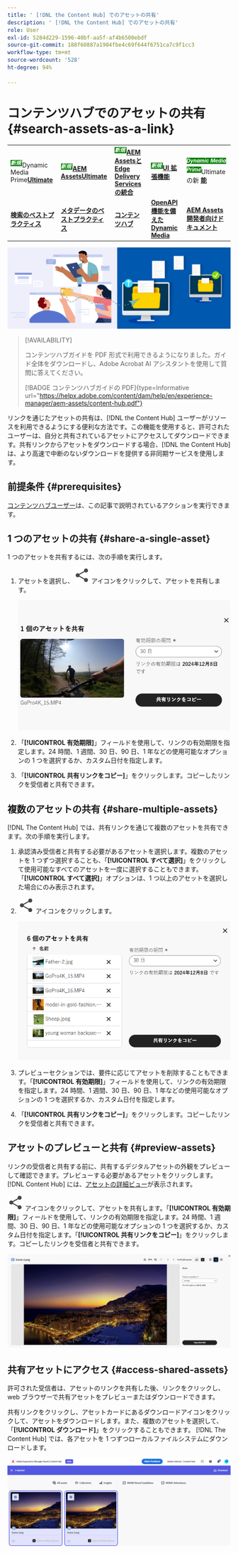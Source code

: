 ```yaml
---
title: ' [!DNL the Content Hub] でのアセットの共有'
description: ' [!DNL the Content Hub] でのアセットの共有'
role: User
exl-id: 5284d229-1596-40bf-aa5f-af4b6500ebdf
source-git-commit: 188f60887a1904fbe4c69f644f6751ca7c9f1cc3
workflow-type: tm+mt
source-wordcount: '528'
ht-degree: 94%

---
```


# コンテンツハブでのアセットの共有 {#search-assets-as-a-link}

<table>
    <tr>
        <td>
            <sup style= "background-color:#008000; color:#FFFFFF; font-weight:bold"><i> 新規 </i></sup>Dynamic Media Prime<a href="/help/assets/dynamic-media/dm-prime-ultimate.md"><b>Ultimate</b></a>
        </td>
        <td>
            <sup style= "background-color:#008000; color:#FFFFFF; font-weight:bold"><i> 新規 </i></sup> <a href="/help/assets/assets-ultimate-overview.md"><b>AEM AssetsUltimate</b></a>
        </td>
        <td>
            <sup style= "background-color:#008000; color:#FFFFFF; font-weight:bold"><i> 新規 </i></sup> <a href="/help/assets/integrate-aem-assets-edge-delivery-services.md"><b>AEM AssetsとEdge Delivery Servicesの統合 </b></a>
        </td>
        <td>
            <sup style= "background-color:#008000; color:#FFFFFF; font-weight:bold"><i> 新規 </i></sup><a href="/help/assets/aem-assets-view-ui-extensibility.md"><b>UI 拡張機能 </b></a>
        </td>
          <td>
            <sup style= "background-color:#008000; color:#FFFFFF; font-weight:bold"><i>Dynamic Media Prime</i></sup>Ultimateの新 <a href="/help/assets/dynamic-media/enable-dynamic-media-prime-and-ultimate.md"><b> 能 </b></a>
        </td>
    </tr>
    <tr>
        <td>
            <a href="/help/assets/search-best-practices.md"><b>検索のベストプラクティス</b></a>
        </td>
        <td>
            <a href="/help/assets/metadata-best-practices.md"><b>メタデータのベストプラクティス</b></a>
        </td>
        <td>
            <a href="/help/assets/product-overview.md"><b>コンテンツハブ</b></a>
        </td>
        <td>
            <a href="/help/assets/dynamic-media-open-apis-overview.md"><b>OpenAPI 機能を備えた Dynamic Media</b></a>
        </td>
        <td>
            <a href="https://developer.adobe.com/experience-cloud/experience-manager-apis/"><b>AEM Assets 開発者向けドキュメント</b></a>
        </td>
    </tr>
</table>

![アセットの共有のバナー画像](assets/share-assets-banner.png)

>[!AVAILABILITY]
>
>コンテンツハブガイドを PDF 形式で利用できるようになりました。ガイド全体をダウンロードし、Adobe Acrobat AI アシスタントを使用して質問に答えてください。
>
>[!BADGE コンテンツハブガイドの PDF]{type=Informative url="https://helpx.adobe.com/content/dam/help/en/experience-manager/aem-assets/content-hub.pdf"}

リンクを通じたアセットの共有は、[!DNL the Content Hub] ユーザーがリソースを利用できるようにする便利な方法です。この機能を使用すると、許可されたユーザーは、自分と共有されているアセットにアクセスしてダウンロードできます。共有リンクからアセットをダウンロードする場合、[!DNL the Content Hub] は、より高速で中断のないダウンロードを提供する非同期サービスを使用します。

## 前提条件 {#prerequisites}

[コンテンツハブユーザー](deploy-content-hub.md#onboard-content-hub-users)は、この記事で説明されているアクションを実行できます。

## 1 つのアセットの共有 {#share-a-single-asset}

1 つのアセットを共有するには、次の手順を実行します。

1. アセットを選択し、![共有アイコン](assets/share.svg) アイコンをクリックして、アセットを共有します。

   ![1 つのアセットの共有](assets/sharing-single-asset.png)

1. 「**[!UICONTROL 有効期限]**」フィールドを使用して、リンクの有効期限を指定します。24 時間、1 週間、30 日、90 日、1 年などの使用可能なオプションの 1 つを選択するか、カスタム日付を指定します。

1. 「**[!UICONTROL 共有リンクをコピー]**」をクリックします。コピーしたリンクを受信者と共有できます。

## 複数のアセットの共有 {#share-multiple-assets}

[!DNL The Content Hub] では、共有リンクを通じて複数のアセットを共有できます。次の手順を実行します。

1. 承認済み受信者と共有する必要があるアセットを選択します。複数のアセットを 1 つずつ選択することも、「**[!UICONTROL すべて選択]**」をクリックして使用可能なすべてのアセットを一度に選択することもできます。「**[!UICONTROL すべて選択]**」オプションは、1 つ以上のアセットを選択した場合にのみ表示されます。

1. ![共有アイコン](assets/share.svg) アイコンをクリックします。

   ![複数のアセットの共有](assets/sharing-multiple-assets.png)

1. プレビューセクションでは、要件に応じてアセットを削除することもできます。「**[!UICONTROL 有効期限]**」フィールドを使用して、リンクの有効期限を指定します。24 時間、1 週間、30 日、90 日、1 年などの使用可能なオプションの 1 つを選択するか、カスタム日付を指定します。

1. 「**[!UICONTROL 共有リンクをコピー]**」をクリックします。コピーしたリンクを受信者と共有できます。

## アセットのプレビューと共有 {#preview-assets}

リンクの受信者と共有する前に、共有するデジタルアセットの外観をプレビューして確認できます。プレビューする必要があるアセットをクリックします。[!DNL Content Hub] には、[アセットの詳細ビュー](asset-properties-content-hub.md)が表示されます。

![共有アイコン](assets/share.svg) アイコンをクリックして、アセットを共有します。「**[!UICONTROL 有効期限]**」フィールドを使用して、リンクの有効期限を指定します。24 時間、1 週間、30 日、90 日、1 年などの使用可能なオプションの 1 つを選択するか、カスタム日付を指定します。「**[!UICONTROL 共有リンクをコピー]**」をクリックします。コピーしたリンクを受信者と共有できます。

![コンテンツハブでのアセットのプレビュー](assets/preview-assets-content-hub.png)

## 共有アセットにアクセス {#access-shared-assets}

許可された受信者は、アセットのリンクを共有した後、リンクをクリックし、web ブラウザーで共有アセットをプレビューまたはダウンロードできます。

共有リンクをクリックし、アセットカードにあるダウンロードアイコンをクリックして、アセットをダウンロードします。また、複数のアセットを選択して、「**[!UICONTROL ダウンロード]**」をクリックすることもできます。<!--You can either download original assets or Original+Renditions of an asset.--> [!DNL The Content Hub] では、各アセットを 1 つずつローカルファイルシステムにダウンロードします。

![共有リンクへのアクセス](assets/content-hub-access-shared-links.png)
